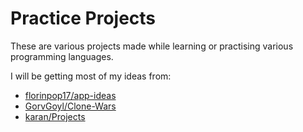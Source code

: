 # Practice Projects

These are various projects made while learning or practising various programming languages.

I will be getting most of my ideas from:
* [florinpop17/app-ideas](https://github.com/florinpop17/app-ideas)
* [GorvGoyl/Clone-Wars](https://github.com/GorvGoyl/Clone-Wars)
* [karan/Projects](https://github.com/karan/Projects)
